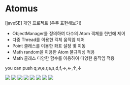 # Atomus

[javeSE] 개인 프로젝트 (우주 표현해보기)</br>
- ObjectManager를 정의하여 다수의 Atom 객체를 한번에 제어</br>
- 다중 Thread를 이용한 객체 움직임 제어</br>
- Point 클래스를 이용한 좌표 설정 및 이동</br>
- Math random을 이용한 Atom 불규칙성 적용</br>
- Math 클래스 다양한 함수를 이용하여 다양한 움직임 적용</br>

you can push q,w,e,r,a,s,d,f,→,←,↑,↓</br>

<img src="https://postfiles.pstatic.net/MjAxOTA1MDVfMTI1/MDAxNTU3MDI5MjI4MTM3.np-wokvHI7QKC7IMATIZ1Q6NVQULdvup9XhWbWg1250g.w_umV-EQpXNL3EAJaPwAQKlh7_QnDsTiiooDPZJq4wgg.PNG.coolwindkmh/%EC%99%BC%EC%AA%BD%ED%9A%8C%EC%A0%84.png?type=w580">
<img src="https://postfiles.pstatic.net/MjAxOTA1MDVfMjk2/MDAxNTU3MDI5MjM1NDk3.o88mo7PSm7qd-u-Nk9UpBlSRKhnRQNsFAqvePWfT514g.D4KjRw790A3A6C29FQK_S76DZz67EjC1NmuSeWLJVS4g.PNG.coolwindkmh/%EC%83%89%EA%B9%94%EB%B3%84%EB%A1%9C%ED%95%A9%EC%B9%98%EA%B8%B01.png?type=w580">
<img src="https://postfiles.pstatic.net/MjAxOTA1MDVfNTgg/MDAxNTU3MDI5MjM5NzA5.Ei5LcksdIVyimDBdOjlMrxpeISsoRM87yl7f7EpjokUg.mYfsv3Ku8T5ZMbA4Dr6Qti1ZgpuVS_FOB2IWRSG6l3og.PNG.coolwindkmh/%EC%83%89%EA%B9%94%EB%B3%84%EB%A1%9C%ED%95%A9%EC%B9%98%EA%B8%B02.png?type=w580">
<img src="https://postfiles.pstatic.net/MjAxOTA1MDVfNjkg/MDAxNTU3MDI5MjQ1NTgy.KdFeDur1mfiB0oHgZgRhSncrLKQE-d4AeXfXMWurxnEg.VJd3d7M6DHgV7uOEpzTUldEIGmMkQ91LpVeoyaggdPog.PNG.coolwindkmh/%EC%96%87%EC%9D%80%EC%9D%80%ED%95%981.png?type=w580">
<img src="https://postfiles.pstatic.net/MjAxOTA1MDVfMzAw/MDAxNTU3MDI5MjQ5MTA1.eeI6S2vl-kD1A8h2uqpXsvSaFU1qM_OQIP99P0zVu3sg.k8DW6jo5RgysrCu6eNZR2_OerXkuH6q1piwXeaK9FTog.PNG.coolwindkmh/%EC%96%87%EC%9D%80%EC%9D%80%ED%95%982.png?type=w580">
<img src="https://postfiles.pstatic.net/MjAxOTA1MDVfMjU2/MDAxNTU3MDI5MjUyMTM1.u4jPZ4xeD4X266QOjEXSiLbifa6Ll2HANTG1U1AU0rUg.cT9FoLQK3tRm1R50N6v1RZzaH-BSQYR5_NWiha26P0Ig.PNG.coolwindkmh/%EB%82%98%EC%84%A0%EC%9D%80%ED%95%98.png?type=w580">
<img src="https://postfiles.pstatic.net/MjAxOTA1MDVfMjkz/MDAxNTU3MDI5MjY3ODE5.BTXIVgkt8kVCxdtmeylUGRDny4nxxxpPGdKhOLPVRk8g.6WqMKunN5AjeNjezBB4mE10YNKovf83iJnVrIoGKYZIg.PNG.coolwindkmh/%EB%B9%85%EB%B1%85.png?type=w580">
<img src="https://postfiles.pstatic.net/MjAxOTA1MDVfMTI4/MDAxNTU3MDI5Mjc0MjA3.Njmo0WlsXCuA_ArBp3D4YluREmu4ZhYsjQKYjlsaAesg.A2IkCcEoMersIc_faDtBHZTkce2MDBKfkKtiQNivfDQg.PNG.coolwindkmh/space%EC%8B%9C%EC%9E%91%ED%99%94%EB%A9%B4.png?type=w580">
